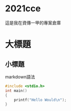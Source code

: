 # 2021cce
這是我在資傳一甲的專案倉庫
# 大標題
## 小標題

markdown語法

```C
#include <stdio.h>
int main()
{
    printf("Hello Would\n");
}
```
